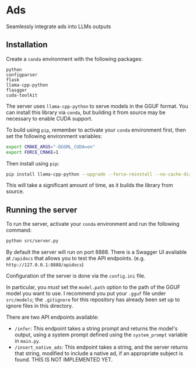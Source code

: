 # Ads
Seamlessly integrate ads into LLMs outputs

## Installation

Create a `conda` environment with the following packages:

```
python
configparser
flask
llama-cpp-python
flasgger
cuda-toolkit
```

The server uses `llama-cpp-python` to serve models in the GGUF format. You can install this library via `conda`, but building it from source may be necessary to enable CUDA support.

To build using `pip`, remember to activate your `conda` environment first, then set the following environment variables:

```bash
export CMAKE_ARGS="-DGGML_CUDA=on"
export FORCE_CMAKE=1
```

Then install using `pip`:

```bash
pip install llama-cpp-python --upgrade --force-reinstall --no-cache-dir
```

This will take a significant amount of time, as it builds the library from source.

## Running the server

To run the server, activate your `conda` environment and run the following command:

```bash
python src/server.py
```

By default the server will run on port 8888. There is a Swagger UI available at `/apidocs` that allows you to test the API endpoints. (e.g. `http://127.0.0.1:8888/apidocs`)

Configuration of the server is done via the `config.ini` file.

In particular, you *must* set the `model.path` option to the path of the GGUF model you want to use. I recommend you put your `.gguf` file under `src/models`; the `.gitignore` for this repository has already been set up to ignore files in this directory.

There are two API endpoints available:
- `/infer`: This endpoint takes a string prompt and returns the model's output, using a system prompt defined using the `system_prompt` variable in `main.py`.
- `/insert_native_ads`: This endpoint takes a string, and the server returns that string, modified to include a native ad, if an appropriate subject is found. THIS IS NOT IMPLEMENTED YET.
